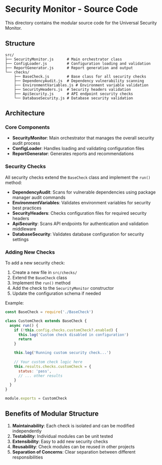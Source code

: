 # Security Monitor - Source Code

This directory contains the modular source code for the Universal Security Monitor.

## Structure

```
src/
├── SecurityMonitor.js      # Main orchestrator class
├── ConfigLoader.js         # Configuration loading and validation
├── ReportGenerator.js      # Report generation and output
└── checks/
    ├── BaseCheck.js        # Base class for all security checks
    ├── DependencyAudit.js  # Dependency vulnerability scanning
    ├── EnvironmentVariables.js # Environment variable validation
    ├── SecurityHeaders.js  # Security headers validation
    ├── ApiSecurity.js      # API endpoint security checks
    └── DatabaseSecurity.js # Database security validation
```

## Architecture

### Core Components

- **SecurityMonitor**: Main orchestrator that manages the overall security audit process
- **ConfigLoader**: Handles loading and validating configuration files
- **ReportGenerator**: Generates reports and recommendations

### Security Checks

All security checks extend the `BaseCheck` class and implement the `run()` method:

- **DependencyAudit**: Scans for vulnerable dependencies using package manager audit commands
- **EnvironmentVariables**: Validates environment variables for security best practices
- **SecurityHeaders**: Checks configuration files for required security headers
- **ApiSecurity**: Scans API endpoints for authentication and validation middleware
- **DatabaseSecurity**: Validates database configuration for security settings

### Adding New Checks

To add a new security check:

1. Create a new file in `src/checks/`
2. Extend the `BaseCheck` class
3. Implement the `run()` method
4. Add the check to the `SecurityMonitor` constructor
5. Update the configuration schema if needed

Example:

```javascript
const BaseCheck = require('./BaseCheck')

class CustomCheck extends BaseCheck {
  async run() {
    if (!this.config.checks.customCheck?.enabled) {
      this.log('Custom check disabled in configuration')
      return
    }

    this.log('Running custom security check...')
    
    // Your custom check logic here
    this.results.checks.customCheck = {
      status: 'pass',
      // ... other results
    }
  }
}

module.exports = CustomCheck
```

## Benefits of Modular Structure

1. **Maintainability**: Each check is isolated and can be modified independently
2. **Testability**: Individual modules can be unit tested
3. **Extensibility**: Easy to add new security checks
4. **Reusability**: Check modules can be reused in other projects
5. **Separation of Concerns**: Clear separation between different responsibilities
